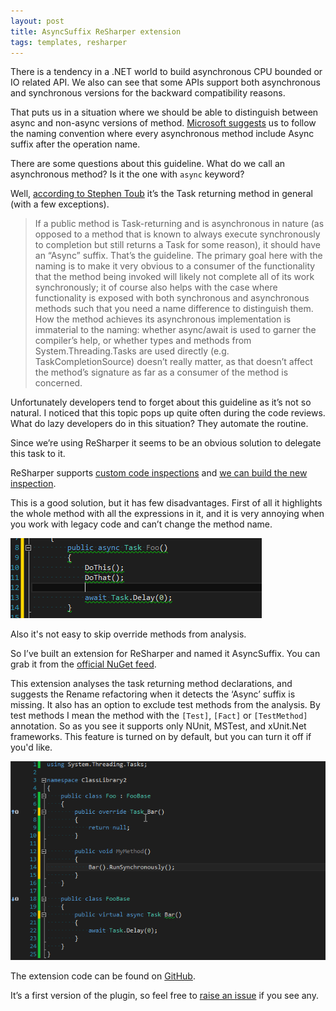 ```yaml
---
layout: post
title: AsyncSuffix ReSharper extension
tags: templates, resharper
---
```


There is a tendency in a .NET world to build asynchronous CPU bounded or IO related API. We also can see that some APIs support both asynchronous and synchronous versions for the backward compatibility reasons. 

That puts us in a situation where we should be able to distinguish between async and non-async versions of method. [Microsoft suggests](https://msdn.microsoft.com/en-us/library/hh873175.aspx) us to follow the naming convention where every asynchronous method include Async suffix after the operation name. 

There are some questions about this guideline. What do we call an asynchronous method? Is it the one with ```async``` keyword?

Well, [according to Stephen Toub](http://stackoverflow.com/questions/15951774/naming-convention-for-async-methods
) it’s the Task returning method in general (with a few exceptions).

>If a public method is Task-returning and is asynchronous in nature (as opposed to a method that is known to always execute synchronously to completion but still returns a Task for some reason), it should have an “Async” suffix. That’s the guideline. The primary goal here with the naming is to make it very obvious to a consumer of the functionality that the method being invoked will likely not complete all of its work synchronously; it of course also helps with the case where functionality is exposed with both synchronous and asynchronous methods such that you need a name difference to distinguish them. How the method achieves its asynchronous implementation is immaterial to the naming: whether async/await is used to garner the compiler’s help, or whether types and methods from System.Threading.Tasks are used directly (e.g. TaskCompletionSource) doesn’t really matter, as that doesn’t affect the method’s signature as far as a consumer of the method is concerned.

Unfortunately developers tend to forget about this guideline as it’s not so natural. I noticed that this topic pops up quite often during the code reviews. What do lazy developers do in this situation? They automate the routine.

Since we’re using ReSharper it seems to be an obvious solution to delegate this task to it.

ReSharper supports [custom code inspections](https://www.jetbrains.com/resharper/help/Code_Inspection__Creating_Custom_Inspections_and_QuickFixes.html) and [we can build the new inspection](http://stackoverflow.com/a/22509370/555014). 

This is a good solution, but it has few disadvantages. First of all it highlights the whole method with all the expressions in it, and it is very annoying when you work with legacy code and can’t change the method name. 

![Custom inspection in action](/images/async-suffix-plugin/custom-inspection-in-action.png)

Also it's not easy to skip override methods from analysis. 

So I’ve built an extension for ReSharper and named it AsyncSuffix. You can grab it from the [official NuGet feed](https://resharper-plugins.jetbrains.com/packages/Sizikov.AsyncSuffix/).

This extension analyses the task returning method declarations, and suggests the Rename refactoring when it detects the ‘Async’ suffix is missing. It also has an option to exclude test methods from the analysis. By test methods I mean the method with the ```[Test]```, ```[Fact]``` or ```[TestMethod]``` annotation. So as you see it supports only NUnit, MSTest, and xUnit.Net frameworks. This feature is turned on by default, but you can turn it off if you'd like.

![extension is action](/images/async-suffix-plugin/in-action.gif)


The extension code can be found on [GitHub](https://github.com/asizikov/AsyncSuffix
). 

It’s a first version of the plugin, so feel free to [raise an issue](https://github.com/asizikov/AsyncSuffix/issues) if you see any.
